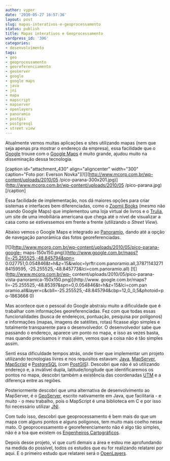 ```yaml
---
author: vyper
date: '2010-05-27 16:57:36'
layout: post
slug: mapas-interativos-e-geoprocessamento
status: publish
title: Mapas interativos e Geoprocessamento
wordpress_id: '396'
categories:
- desenvolvimento
tags:
- geo
- geoprocessamento
- georeferenciamento
- geoserver
- google
- google maps
- java
- jni
- mapa
- mapscript
- mapserver
- openlayers
- panoramio
- postgis
- postgresql
- street view
---
```


Atualmente vemos muitas aplicações e sites utilizando mapas (nem que seja
apenas pra mostrar o endereço da empresa), essa facilidade que o
[Google](http://www.google.com.br) trouxe com o [Google
Maps](http://www.google.com.br/maps) é muito grande, ajudou muito na
disseminação dessa tecnologia.

[caption id="attachment_430" align="aligncenter" width="300" caption="Foto
por: Everson Novka"][![](http://www.mcorp.com.br/wp-content/uploads/2010/05
/pico-parana-300x201.jpg)](http://www.mcorp.com.br/wp-content/uploads/2010/05
/pico-parana.jpg)[/caption]

Essa facilidade de implementação, nos dá maiores opções para criar sistemas e
interfaces bem diferenciadas, como o [Zoomii Books](http://zoomii.com) (mesmo
não usando Google Maps) que implementou uma loja virtual de livros e o
[Trulia](http://www.trulia.com/), um site de uma imobiliária americana que
chega até o nível de visualizar a casa como se estivessemos em frente a frente
(utilizando o _Street View_).

Abaixo vemos o Google Maps e integrado ao
[Panoramio](http://www.panoramio.com/), dando até a opção de navegação
panorâmica das fotos georeferenciadas.

[![](http://www.mcorp.com.br/wp-content/uploads/2010/05/pico-parana-google-
maps-150x150.png)](http://www.google.com.br/maps?ll=-25.255525,-48.845794&spn=
0.027751,0.054846&t=h&z=15&iwloc=lyrftr:com.panoramio.all,3787114327184159595,
-25.255525,-48.845773&lci=com.panoramio.all) [![](http://www.mcorp.com.br/wp-
content/uploads/2010/05/pico-parana-vista-panoramica-150x150.png)](http://www.
google.com.br/maps?ll=-25.255525,-48.85397&spn=0,0.054846&t=h&z=15&lci=com.pan
oramio.all&layer=c&cbll=-25.255525,-48.845794&cbp=12,0,,0,5&photoid=po-1863666
0)

Mas acontece que o pessoal do Google abstraiu muito a dificuldade que é
trabalhar com informações georeferenciadas. Fez com que todas essas
funcionalidades (busca de endereços, pontuação, pesquisa por polígonos) e
informações (mapas, imagens de satélites, rotas) ficasse algo simples e
totalmente transparente para o desenvolvedor. O desenvolvedor sabe que
passando o endereço, aparece um ponto no mapa, e isso as vezes basta, mas
quando precisamos ir mais além, vemos que a coisa não é tão simples assim.

Senti essa dificuldade tempos atrás, onde tiver que implementar um projeto
utilizando tecnologias livres e nos requisitos estavam:
[Java](http://java.sun.com), [MapServer](http://www.mapserver.org),
[MapScript](http://www.mapserver.org/mapscript/) e
[PostgreSQL](http://www.postgresql.org) (com
[PostGIS](http://postgis.refractions.net)). Descobri que não é só utilizando
endereço e, a inválivel dupla, latitude/longitude que identificaremos os
pontos no mapa, descobri também a existência das coordenadas
[UTM](http://pt.wikipedia.org/wiki/Universal_Transversa_de_Mercator) e a
diferença entre as regiões.

Posteriormente descobri que uma alternativa de desenvolvimento ao MapServer, é
o [GeoServer](http://geoserver.org/), escrito nativamente em Java, que
facilitaria - e muito - o meu trabalho, pois o MapScript é uma biblioteca em C
e por isso foi necessário utilizar [JNI](http://pt.wikipedia.org/wiki/JNI).

Com tudo isso, descobri que geoprocessamento é bem mais do que um mapa com
alguns pontos e alguns polígonos, tem muito mais coelho nesse mato. O
geoprocessamento e georeferenciamento não é algo tão simples, não é a toa que
existem os [Engenheiros
Cartográficos](http://pt.wikipedia.org/wiki/Engenharia_geogr%C3%A1fica).

Depois desse projeto, vi que curti demais a área e estou me aprofundando na
medida do possível, todos os estudos que eu for realizando relatarei por aqui.
E o primeiro estudo que relatarei será o
[OpenLayers](http://www.openlayers.org).

